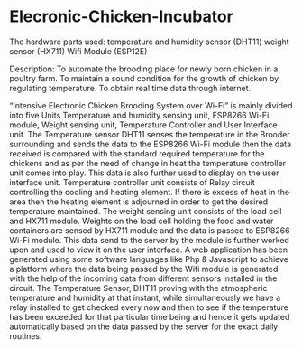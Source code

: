 # Elecronic-Chicken-Incubator
The hardware parts used: 
temperature and humidity sensor (DHT11)
weight sensor (HX711)
Wifi Module (ESP12E)

Description:
To automate the brooding place for newly born chicken in a poultry farm.
To maintain a sound condition for the growth of chicken by regulating
temperature.
To obtain real time data through internet.

“Intensive Electronic Chicken Brooding System over Wi-Fi” is mainly divided into five
Units Temperature and humidity sensing unit, ESP8266 Wi-Fi module, Weight sensing
unit, Temperature Controller and User Interface unit.
The Temperature sensor DHT11 senses the temperature in the Brooder surrounding and
sends the data to the ESP8266 Wi-Fi module then the data received is compared with the
standard required temperature for the chickens and as per the need of change in heat the
temperature controller unit comes into play. This data is also further used to display on
the user interface unit. Temperature controller unit consists of Relay circuit controlling
the cooling and heating element. If there is excess of heat in the area then the heating
element is adjourned in order to get the desired temperature maintained.
The weight sensing unit consists of the load cell and HX711 module. Weights on the load
cell holding the food and water containers are sensed by HX711 module and the data is
passed to ESP8266 Wi-Fi module. This data send to the server by the module is further
worked upon and used to view it on the user interface.
A web application has been generated using some software languages like Php &
Javascript to achieve a platform where the data being passed by the Wifi module is
generated with the help of the incoming data from different sensors installed in the
circuit. The Temperature Sensor, DHT11 proving with the atmospheric temperature and
humidity at that instant, while simultaneously we have a relay installed to get checked
every now and then to see if the temperature has been exceeded for that particular time
being and hence it gets updated automatically based on the data passed by the server for
the exact daily routines.
